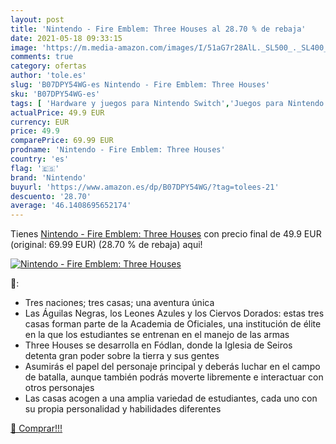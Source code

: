 ```yaml
---
layout: post
title: 'Nintendo - Fire Emblem: Three Houses al 28.70 % de rebaja'
date: 2021-05-18 09:33:15
image: 'https://m.media-amazon.com/images/I/51aG7r28AlL._SL500_._SL400_.jpg'
comments: true
category: ofertas
author: 'tole.es'
slug: 'B07DPY54WG-es Nintendo - Fire Emblem: Three Houses'
sku: 'B07DPY54WG-es'
tags: [ 'Hardware y juegos para Nintendo Switch','Juegos para Nintendo Switch','Videojuegos','nintendo', ]
actualPrice: 49.9 EUR
currency: EUR
price: 49.9
comparePrice: 69.99 EUR
prodname: 'Nintendo - Fire Emblem: Three Houses'
country: 'es'
flag: '🇪🇸'
brand: 'Nintendo'
buyurl: 'https://www.amazon.es/dp/B07DPY54WG/?tag=tolees-21'
descuento: '28.70'
average: '46.1408695652174'
---
```


Tienes [Nintendo - Fire Emblem: Three Houses](https://www.amazon.es/dp/B07DPY54WG/?tag=tolees-21) con precio final de  49.9 EUR (original: 69.99 EUR) (28.70 %  de rebaja) aqui!

[![Nintendo - Fire Emblem: Three Houses](https://m.media-amazon.com/images/I/51aG7r28AlL._SL500_._SL400_.jpg)](https://www.amazon.es/dp/B07DPY54WG/?tag=tolees-21)

🔎:

- Tres naciones; tres casas; una aventura única
- Las Águilas Negras, los Leones Azules y los Ciervos Dorados: estas tres casas forman parte de la Academia de Oficiales, una institución de élite en la que los estudiantes se entrenan en el manejo de las armas
- Three Houses se desarrolla en Fódlan, donde la Iglesia de Seiros detenta gran poder sobre la tierra y sus gentes
- Asumirás el papel del personaje principal y deberás luchar en el campo de batalla, aunque también podrás moverte libremente e interactuar con otros personajes
- Las casas acogen a una amplia variedad de estudiantes, cada uno con su propia personalidad y habilidades diferentes

[🛒 Comprar!!!](https://www.amazon.es/dp/B07DPY54WG/?tag=tolees-21)
